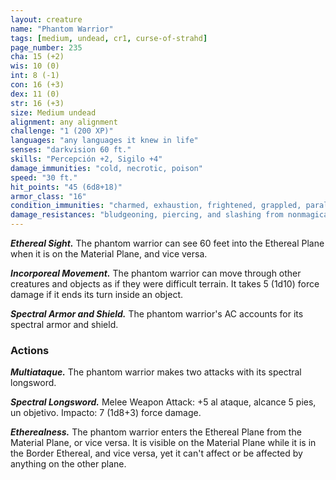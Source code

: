 ```yaml
---
layout: creature
name: "Phantom Warrior"
tags: [medium, undead, cr1, curse-of-strahd]
page_number: 235
cha: 15 (+2)
wis: 10 (0)
int: 8 (-1)
con: 16 (+3)
dex: 11 (0)
str: 16 (+3)
size: Medium undead
alignment: any alignment
challenge: "1 (200 XP)"
languages: "any languages it knew in life"
senses: "darkvision 60 ft."
skills: "Percepción +2, Sigilo +4"
damage_immunities: "cold, necrotic, poison"
speed: "30 ft."
hit_points: "45 (6d8+18)"
armor_class: "16"
condition_immunities: "charmed, exhaustion, frightened, grappled, paralyzed, petrified, poisoned, prone, restrained"
damage_resistances: "bludgeoning, piercing, and slashing from nonmagical attacks"
---
```


***Ethereal Sight.*** The phantom warrior can see 60 feet into the Ethereal Plane when it is on the Material Plane, and vice versa.

***Incorporeal Movement.*** The phantom warrior can move through other creatures and objects as if they were difficult terrain. It takes 5 (1d10) force damage if it ends its turn inside an object.

***Spectral Armor and Shield.*** The phantom warrior's AC accounts for its spectral armor and shield.

### Actions

***Multiataque.*** The phantom warrior makes two attacks with its spectral longsword.

***Spectral Longsword.*** Melee Weapon Attack: +5 al ataque, alcance 5 pies, un objetivo. Impacto: 7 (1d8+3) force damage.

***Etherealness.*** The phantom warrior enters the Ethereal Plane from the Material Plane, or vice versa. It is visible on the Material Plane while it is in the Border Ethereal, and vice versa, yet it can't affect or be affected by anything on the other plane.